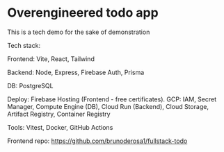 # Overengineered todo app

This is a tech demo for the sake of demonstration

Tech stack:

  Frontend:
    Vite, React, Tailwind

  Backend:
    Node, Express, Firebase Auth, Prisma

  DB:
    PostgreSQL

  Deploy:
    Firebase Hosting (Frontend - free certificates). GCP: IAM, Secret Manager, Compute Engine (DB), Cloud Run (Backend), Cloud Storage, Artifact Registry, Container Registry

  Tools:
    Vitest, Docker, GitHub Actions

  Frontend repo: https://github.com/brunoderosa1/fullstack-todo
